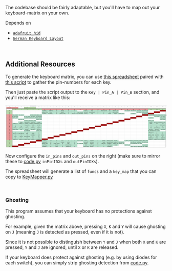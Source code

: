The codebase should be fairly adaptable, but you'll have to map out your keyboard-matrix on your own.

Depends on
* [`adafruit_hid`](https://circuitpython.org/libraries)
* [`German Keyboard Layout`](https://github.com/Neradoc/Circuitpython_Keyboard_Layouts)

<br/>

## Additional Resources

To generate the keyboard matrix, you can use [this spreadsheet](https://docs.google.com/spreadsheets/d/1UPQMnKelYr9f5ZtArrkLHAALaYuC5VrK4pNIPA3vo14/edit#gid=2100433240)
paired with [this script](_readme/script/picoPolling.py) to gather the pin-numbers for each key.

Then just paste the script output to the `Key | Pin_A | Pin_B` section, and you'll receive a matrix like this:

![example keyboard matrix](_readme/img/PinoutTable.png)

Now configure the `in_pins` and `out_pins` on the right (make sure to mirror these to [code.py](code.py) `inPinIDXs` and `outPinIDXs`).

The spreadsheet will generate a list of `funcs` and a `key_map` that you can copy to [KeyMapper.py](KeyMapper.py)

<br/>

### Ghosting

This program assumes that your keyboard has no protections against ghosting.  

For example, given the matrix above, pressing `X`, `K` and `Y` will cause ghosting on `J` (meaning `J` is detected as pressed, even if it is not).

Since it is not possible to distinguish between `Y` and `J` when both `X` and `K` are pressed, `Y` and `J` are ignored, until `X` or `K` are released.

If your keyboard does protect against ghosting (e.g. by using diodes for each switch), you can simply strip ghosting detection from [code.py](code.py).
